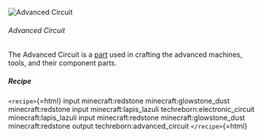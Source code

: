 ![Advanced Circuit](/mods/techreborn/advanced_circuit.png)

###### Advanced Circuit

The Advanced Circuit is a [part](items:part "wikilink") used in crafting
the advanced machines, tools, and their component parts.

##### Recipe

`<recipe>`{=html} input minecraft:redstone minecraft:glowstone_dust
minecraft:redstone input minecraft:lapis_lazuli
techreborn:electronic_circuit minecraft:lapis_lazuli input
minecraft:redstone minecraft:glowstone_dust minecraft:redstone output
techreborn:advanced_circuit `</recipe>`{=html}
